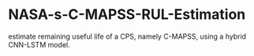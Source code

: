 # NASA-s-C-MAPSS-RUL-Estimation
estimate remaining useful life of a CPS, namely C-MAPSS, using a hybrid CNN-LSTM model.
